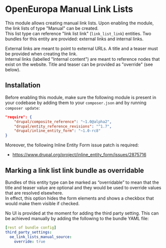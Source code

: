 # OpenEuropa Manual Link Lists

This module allows creating manual link lists.
Upon enabling the module, the link lists of type "Manual" can be created.\
This list type can reference "link list link" (`link_list_link`) entities.
Two bundles for this entity are provided: external links and internal links.

External links are meant to point to external URLs. A title and a teaser must
be provided when creating the link.\
Internal links (labelled "Internal content") are meant to reference nodes that
exist on the website. Title and teaser can be provided as "override" (see below).

## Installation

Before enabling this module, make sure the following module is present in your codebase by adding them to your
`composer.json` and by running `composer update`:

```json
"require": {
    "drupal/composite_reference": "~1.0@alpha2",
    "drupal/entity_reference_revisions": "^1.7",
    "drupal/inline_entity_form": "~1.0-rc8"
}
```

Moreover, the following Inline Entity Form issue patch is required:

* https://www.drupal.org/project/inline_entity_form/issues/2875716

## Marking a link list link bundle as overridable
Bundles of this entity type can be marked as “overridable” to mean that the
title and teaser value are optional and they would be used to override values
that are resolved elsewhere.\
In effect, this option hides the form elements and shows a checkbox that would
make them visible if checked.

No UI is provided at the moment for adding the third party setting. This can be
achieved manually by adding the following to the bundle YAML file:
```yaml
[rest of bundle config]
third_party_settings:
  oe_link_lists_manual_source:
    override: true
```

